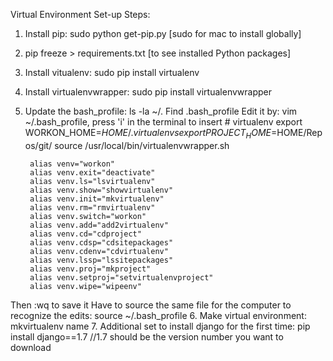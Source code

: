 Virtual Environment Set-up Steps:

1. Install pip: sudo python get-pip.py
[sudo for mac to install globally]
2. pip freeze > requirements.txt
[to see installed Python packages]
3. Install vitualenv: sudo pip install virtualenv
4. Install virtualenvwrapper: sudo pip install virtualenvwrapper
5. Update the bash_profile: ls -la ~/.
   Find .bash_profile
   Edit it by: vim ~/.bash_profile, press 'i' in the terminal to insert
       # virtualenv
        export WORKON_HOME=$HOME/.virtualenvs
        export PROJECT_HOME=$HOME/Repos/git/
        source /usr/local/bin/virtualenvwrapper.sh

        alias venv="workon"
        alias venv.exit="deactivate"
        alias venv.ls="lsvirtualenv"
        alias venv.show="showvirtualenv"
        alias venv.init="mkvirtualenv"
        alias venv.rm="rmvirtualenv"
        alias venv.switch="workon"
        alias venv.add="add2virtualenv"
        alias venv.cd="cdproject"
        alias venv.cdsp="cdsitepackages"
        alias venv.cdenv="cdvirtualenv"
        alias venv.lssp="lssitepackages"
        alias venv.proj="mkproject"
        alias venv.setproj="setvirtualenvproject"
        alias venv.wipe="wipeenv"
  Then :wq to save it
  Have to source the same file for the computer to recognize the edits: source ~/.bash_profile
6. Make virtual environment: mkvirtualenv name
7. Additional set to install django for the first time:
   pip install django==1.7
   //1.7 should be the version number you want to download
